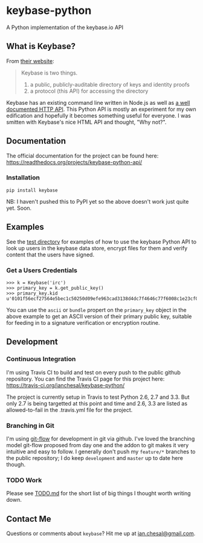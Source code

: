 # keybase-python

A Python implementation of the keybase.io API

## What is Keybase?

From [their website](https://keybase.io/):

> Keybase is two things.
> 
> 1. a public, publicly-auditable directory of keys and identity proofs
> 1. a protocol (this API) for accessing the directory

Keybase has an existing command line written in Node.js as well as [a well documented HTTP API](https://keybase.io/__/api-docs/1.0). This Python API is mostly an experiment for my own edification and hopefully it becomes something useful for everyone. I was smitten with Keybase's nice HTML API and thought, "Why not?".

## Documentation

The official documentation for the project can be found here: https://readthedocs.org/projects/keybase-python-api/

### Installation

    pip install keybase

NB: I haven't pushed this to PyPI yet so the above doesn't work just quite yet. Soon.

## Examples

See the [test directory](test/) for examples of how to use the keybase Python API to look up users in the keybase data store, encrypt files for them and verify content that the users have signed.

### Get a Users Credentials

	>>> k = Keybase('irc')
	>>> primary_key = k.get_public_key()
	>>> primary_key.kid
	u'0101f56ecf27564e5bec1c50250d09efe963cad3138d4dc7f4646c77f6008c1e23cf0a'

You can use the `ascii` or `bundle` propert on the `primary_key` object in the above example to get an ASCII version of their primary public key, suitable for feeding in to a signature verification or encryption routine.

## Development

### Continuous Integration

I'm using Travis CI to build and test on every push to the public github repository. You can find the Travis CI page for this project here: https://travis-ci.org/ianchesal/keybase-python/

The project is currently setup in Travis to test Python 2.6, 2.7 and 3.3. But only 2.7 is being targetted at this point and time and 2.6, 3.3 are listed as allowed-to-fail in the .travis.yml file for the project.

### Branching in Git

I'm using [git-flow](http://nvie.com/posts/a-successful-git-branching-model/) for development in git via github. I've loved the branching model git-flow proposed from day one and the addon to git makes it very intuitive and easy to follow. I generally don't push my `feature/*` branches to the public repository; I do keep `development` and `master` up to date here though.

### TODO Work

Please see [TODO.md](TODO.md) for the short list of big things I thought worth writing down.

## Contact Me

Questions or comments about `keybase`? Hit me up at ian.chesal@gmail.com.
